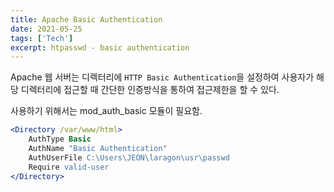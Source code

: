 ```yaml
---
title: Apache Basic Authentication
date: 2021-05-25
tags: ['Tech']
excerpt: htpasswd - basic authentication
---
```


Apache 웹 서버는 디렉터리에 `HTTP Basic Authentication`을 설정하여 사용자가 해당 디렉터리에 접근할 때 
간단한 인증방식을 통하여 접근제한을 할 수 있다.

사용하기 위해서는 mod_auth_basic 모듈이 필요함.

```apache
<Directory /var/www/html>
    AuthType Basic
    AuthName "Basic Authentication"
    AuthUserFile C:\Users\JEON\laragon\usr\passwd
    Require valid-user
</Directory>
```